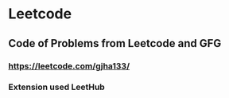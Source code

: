 # Leetcode
## Code of Problems from Leetcode and GFG
### https://leetcode.com/gjha133/
### Extension used LeetHub
